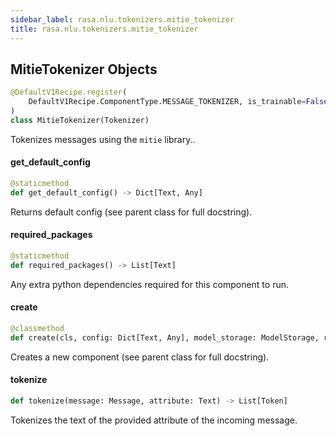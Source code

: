 ```yaml
---
sidebar_label: rasa.nlu.tokenizers.mitie_tokenizer
title: rasa.nlu.tokenizers.mitie_tokenizer
---
```

## MitieTokenizer Objects

```python
@DefaultV1Recipe.register(
    DefaultV1Recipe.ComponentType.MESSAGE_TOKENIZER, is_trainable=False
)
class MitieTokenizer(Tokenizer)
```

Tokenizes messages using the `mitie` library..

#### get\_default\_config

```python
@staticmethod
def get_default_config() -> Dict[Text, Any]
```

Returns default config (see parent class for full docstring).

#### required\_packages

```python
@staticmethod
def required_packages() -> List[Text]
```

Any extra python dependencies required for this component to run.

#### create

```python
@classmethod
def create(cls, config: Dict[Text, Any], model_storage: ModelStorage, resource: Resource, execution_context: ExecutionContext) -> MitieTokenizer
```

Creates a new component (see parent class for full docstring).

#### tokenize

```python
def tokenize(message: Message, attribute: Text) -> List[Token]
```

Tokenizes the text of the provided attribute of the incoming message.

